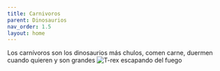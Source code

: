 ```yaml
---
title: Carnivoros
parent: Dinosaurios
nav_order: 1.5
layout: home
---
```

Los carnívoros son los dinosaurios más chulos, comen carne, duermen cuando quieren y son grandes
![T-rex escapando del fuego](https://img.freepik.com/fotos-premium/dinosaurios-corren-llamas_699917-1735.jpg)
